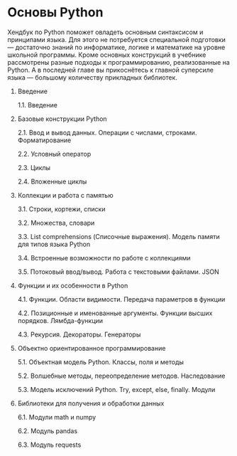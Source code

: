 # Основы Python
Хендбук по Python поможет овладеть основным синтаксисом и принципами языка. Для этого не потребуется специальной подготовки — достаточно знаний по информатике, логике и математике на уровне школьной программы. Кроме основных конструкций в учебнике рассмотрены разные подходы к программированию, реализованные на Python. А в последней главе вы прикоснётесь к главной суперсиле языка — большому количеству прикладных библиотек.

1. Введение

    1.1. Введение

2. Базовые конструкции Python
    
    2.1. Ввод и вывод данных. Операции с числами, строками. Форматирование
    
    2.2. Условный оператор

    2.3. Циклы

    2.4. Вложенные циклы

3. Коллекции и работа с памятью
    
    3.1. Строки, кортежи, списки
    
    3.2. Множества, словари
    
    3.3. List comprehensions (Списочные выражения). Модель памяти для типов языка Python
    
    3.4. Встроенные возможности по работе с коллекциями
    
    3.5. Потоковый ввод/вывод. Работа с текстовыми файлами. JSON

4. Функции и их особенности в Python
    
    4.1. Функции. Области видимости. Передача параметров в функции
    
    4.2. Позиционные и именованные аргументы. Функции высших порядков. Лямбда-функции
    
    4.3. Рекурсия. Декораторы. Генераторы

5. Объектно ориентированное программирование

    5.1. Объектная модель Python. Классы, поля и методы

    5.2. Волшебные методы, переопределение методов. Наследование
    
    5.3. Модель исключений Python. Try, except, else, finally. Модули

6. Библиотеки для получения и обработки данных

    6.1. Модули math и numpy
    
    6.2. Модуль pandas

    6.3. Модуль requests
